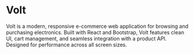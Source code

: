 # Volt
Volt is a modern, responsive e-commerce web application for browsing and purchasing electronics. Built with React and Bootstrap, Volt features clean UI, cart management, and seamless integration with a product API. Designed for performance across all screen sizes.
